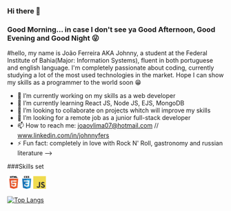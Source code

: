 ### Hi there 👋

### Good Morning... in case I don't see ya Good Afternoon, Good Evening and Good Night 😜


#hello, my name is João Ferreira AKA Johnny, a student at the Federal Institute of Bahia(Major: Information Systems),
fluent in both portuguese and english language. I'm completely passionate about coding,
currently studying a lot of the most used technologies in the market. 
Hope I can show my skills as a programmer to the world soon 😁


- 🔭 I’m currently working on my skills as a web developer
- 🌱 I’m currently learning React JS, Node JS, EJS, MongoDB
- 👯 I’m looking to collaborate on projects whitch will improve my skills
- 🤝 I’m looking for a remote job as a junior full-stack developer
- 📫 How to reach me: joaovlima07@hotmail.com // www.linkedin.com/in/johnnyfers
- ⚡ Fun fact: completely in love with Rock N' Roll, gastronomy and russian literature
-->


###Skills set

<div>
<img  src="https://raw.githubusercontent.com/devicons/devicon/master/icons/html5/html5-original-wordmark.svg" alt="html" width="30" height="30" style="max-width:100%"></img><img  src="https://raw.githubusercontent.com/devicons/devicon/master/icons/css3/css3-original-wordmark.svg" alt="css" width="30" height="30" style="max-width:100%"></img><img  src="https://raw.githubusercontent.com/devicons/devicon/master/icons/javascript/javascript-original.svg" alt="js" width="30" height="30" style="max-width:100%"></img>
</div>




[![Top Langs](https://github-readme-stats.vercel.app/api/top-langs/?username=johnnyfers&layout=compact)](https://github.com/anuraghazra/github-readme-stats)
